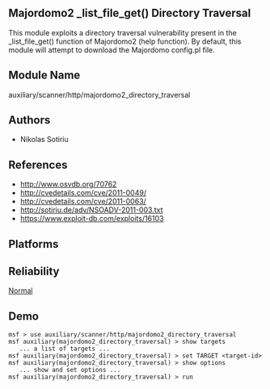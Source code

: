 ## Majordomo2 _list_file_get() Directory Traversal

This module exploits a directory traversal vulnerability 
present in the _list_file_get() function of Majordomo2 (help 
function). By default, this module will attempt to download 
the Majordomo config.pl file.


## Module Name
auxiliary/scanner/http/majordomo2_directory_traversal

## Authors
* Nikolas Sotiriu


## References
* http://www.osvdb.org/70762
* http://cvedetails.com/cve/2011-0049/
* http://cvedetails.com/cve/2011-0063/
* http://sotiriu.de/adv/NSOADV-2011-003.txt
* https://www.exploit-db.com/exploits/16103




## Platforms


## Reliability
[Normal](https://github.com/rapid7/metasploit-framework/wiki/Exploit-Ranking)

## Demo

```
msf > use auxiliary/scanner/http/majordomo2_directory_traversal
msf auxiliary(majordomo2_directory_traversal) > show targets
   ... a list of targets ...
msf auxiliary(majordomo2_directory_traversal) > set TARGET <target-id>
msf auxiliary(majordomo2_directory_traversal) > show options
   ... show and set options ...
msf auxiliary(majordomo2_directory_traversal) > run
```
    
    